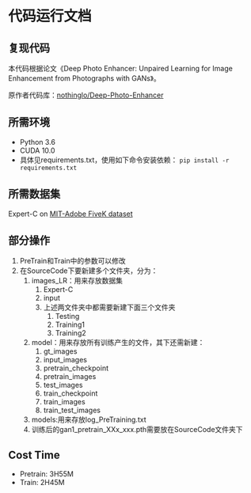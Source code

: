 # 代码运行文档

## 复现代码

本代码根据论文《Deep Photo Enhancer: Unpaired Learning for Image Enhancement from Photographs with GANs》。

原作者代码库：[nothinglo/Deep-Photo-Enhancer](https://github.com/nothinglo/Deep-Photo-Enhancer)

## 所需环境

- Python 3.6
- CUDA 10.0
- 具体见requirements.txt，使用如下命令安装依赖：
`pip install -r requirements.txt`

## 所需数据集

Expert-C on [MIT-Adobe FiveK dataset](https://data.csail.mit.edu/graphics/fivek/)

## 部分操作

1. PreTrain和Train中的参数可以修改
2. 在SourceCode下要新建多个文件夹，分为：
   1. images_LR：用来存放数据集
      1. Expert-C
      2. input
      3. 上述两文件夹中都需要新建下面三个文件夹
         1. Testing
         2. Training1
         3. Training2
   2. model：用来存放所有训练产生的文件，其下还需新建：
      1. gt_images
      2. input_images
      3. pretrain_checkpoint
      4. pretrain_images
      5. test_images
      6. train_checkpoint
      7. train_images
      8. train_test_images
   3. models:用来存放log_PreTraining.txt
   4. 训练后的gan1_pretrain_XXx_xxx.pth需要放在SourceCode文件夹下

## Cost Time

- Pretrain: 3H55M
- Train: 2H45M